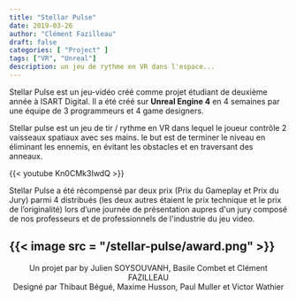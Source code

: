 ```yaml
---
title: "Stellar Pulse"
date: 2019-03-26
author: "Clément Fazilleau"
draft: false
categories: [ "Project" ]
tags: ["VR", "Unreal"]
description: un jeu de rythme en VR dans l'espace...
---
```


Stellar Pulse est un jeu-vidéo créé comme projet étudiant de deuxième année à ISART Digital. Il a été créé sur __Unreal Engine 4__ en 4 semaines par une équipe de 3 programmeurs et 4 game designers.

Stellar pulse est un jeu de tir / rythme en VR dans lequel le joueur contrôle 2 vaisseaux spatiaux avec ses mains. le but est de terminer le niveau en éliminant les ennemis, en évitant les obstacles et en traversant des anneaux.

{{< youtube Kn0CMk3IwdQ >}}

Stellar Pulse a été récompensé par deux prix (Prix du Gameplay et Prix du Jury) parmi 4 distribués (les deux autres étaient le prix technique et le prix de l’originalité) lors d’une journée de présentation aupres d'un jury composé de nos professeurs et de professionnels de l'industrie du jeu video.

{{< image src = "/stellar-pulse/award.png" >}}
------------------

<div align = "center"> Un projet par by Julien SOYSOUVANH, Basile Combet et Clément FAZILLEAU </div>
<div align = "center"> Designé par Thibaut Bégué, Maxime Husson, Paul Muller et Victor Wathier </div>
